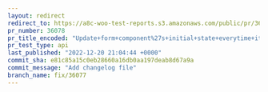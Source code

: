 ```yaml
---
layout: redirect
redirect_to: https://a8c-woo-test-reports.s3.amazonaws.com/public/pr/36078/api/index.html
pr_number: 36078
pr_title_encoded: "Update+form+component%27s+initial+state+everytime+its+props.initialValues+changed"
pr_test_type: api
last_published: "2022-12-20 21:04:44 +0000"
commit_sha: e81c85a15c0eb28660a16db0aa197deab8d67a9a
commit_message: "Add changelog file"
branch_name: fix/36077
---
```

